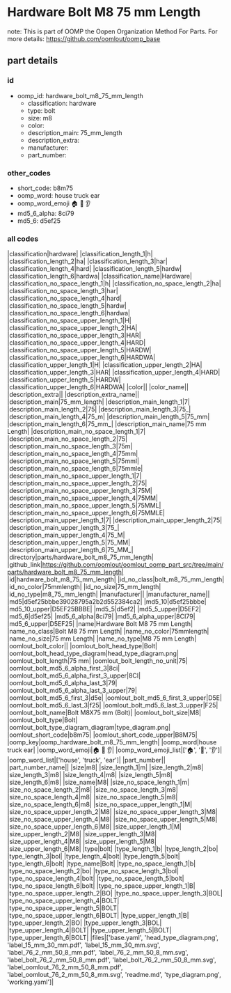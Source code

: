 # Hardware Bolt M8 75 mm Length  

note: This is part of OOMP the Oopen Organization Method For Parts. For more details: https://github.com/oomlout/oomp_base

##  part details





### id
* oomp_id: hardware_bolt_m8_75_mm_length
  * classification: hardware
  * type: bolt
  * size: m8
  * color: 
  * description_main: 75_mm_length
  * description_extra: 
  * manufacturer: 
  * part_number: 

### other_codes
* short_code: b8m75
* oomp_word: house truck ear
* oomp_word_emoji :house: :truck: :ear:
* md5_6_alpha: 8ci79
* md5_6: d5ef25

### all codes 
|classification|hardware|
|classification_length_1|h|
|classification_length_2|ha|
|classification_length_3|har|
|classification_length_4|hard|
|classification_length_5|hardw|
|classification_length_6|hardwa|
|classification_name|Hardware|
|classification_no_space_length_1|h|
|classification_no_space_length_2|ha|
|classification_no_space_length_3|har|
|classification_no_space_length_4|hard|
|classification_no_space_length_5|hardw|
|classification_no_space_length_6|hardwa|
|classification_no_space_upper_length_1|H|
|classification_no_space_upper_length_2|HA|
|classification_no_space_upper_length_3|HAR|
|classification_no_space_upper_length_4|HARD|
|classification_no_space_upper_length_5|HARDW|
|classification_no_space_upper_length_6|HARDWA|
|classification_upper_length_1|H|
|classification_upper_length_2|HA|
|classification_upper_length_3|HAR|
|classification_upper_length_4|HARD|
|classification_upper_length_5|HARDW|
|classification_upper_length_6|HARDWA|
|color||
|color_name||
|description_extra||
|description_extra_name||
|description_main|75_mm_length|
|description_main_length_1|7|
|description_main_length_2|75|
|description_main_length_3|75_|
|description_main_length_4|75_m|
|description_main_length_5|75_mm|
|description_main_length_6|75_mm_|
|description_main_name|75 mm Length|
|description_main_no_space_length_1|7|
|description_main_no_space_length_2|75|
|description_main_no_space_length_3|75m|
|description_main_no_space_length_4|75mm|
|description_main_no_space_length_5|75mml|
|description_main_no_space_length_6|75mmle|
|description_main_no_space_upper_length_1|7|
|description_main_no_space_upper_length_2|75|
|description_main_no_space_upper_length_3|75M|
|description_main_no_space_upper_length_4|75MM|
|description_main_no_space_upper_length_5|75MML|
|description_main_no_space_upper_length_6|75MMLE|
|description_main_upper_length_1|7|
|description_main_upper_length_2|75|
|description_main_upper_length_3|75_|
|description_main_upper_length_4|75_M|
|description_main_upper_length_5|75_MM|
|description_main_upper_length_6|75_MM_|
|directory|parts/hardware_bolt_m8_75_mm_length|
|github_link|https://github.com/oomlout/oomlout_oomp_part_src/tree/main/parts/hardware_bolt_m8_75_mm_length|
|id|hardware_bolt_m8_75_mm_length|
|id_no_class|bolt_m8_75_mm_length|
|id_no_color|75mmlength|
|id_no_size|75_mm_length|
|id_no_type|m8_75_mm_length|
|manufacturer||
|manufacturer_name||
|md5|d5ef25bbbe39028795a2b2d552384ca2|
|md5_10|d5ef25bbbe|
|md5_10_upper|D5EF25BBBE|
|md5_5|d5ef2|
|md5_5_upper|D5EF2|
|md5_6|d5ef25|
|md5_6_alpha|8ci79|
|md5_6_alpha_upper|8CI79|
|md5_6_upper|D5EF25|
|name|Hardware Bolt M8 75 mm Length|
|name_no_class|Bolt M8 75 mm Length|
|name_no_color|75mmlength|
|name_no_size|75 mm Length|
|name_no_type|M8 75 mm Length|
|oomlout_bolt_color||
|oomlout_bolt_head_type|Bolt|
|oomlout_bolt_head_type_diagram|head_type_diagram.png|
|oomlout_bolt_length|75 mm|
|oomlout_bolt_length_no_unit|75|
|oomlout_bolt_md5_6_alpha_first_3|8ci|
|oomlout_bolt_md5_6_alpha_first_3_upper|8CI|
|oomlout_bolt_md5_6_alpha_last_3|79|
|oomlout_bolt_md5_6_alpha_last_3_upper|79|
|oomlout_bolt_md5_6_first_3|d5e|
|oomlout_bolt_md5_6_first_3_upper|D5E|
|oomlout_bolt_md5_6_last_3|f25|
|oomlout_bolt_md5_6_last_3_upper|F25|
|oomlout_bolt_name|Bolt M8X75 mm  (Bolt)|
|oomlout_bolt_size|M8|
|oomlout_bolt_type|Bolt|
|oomlout_bolt_type_diagram_diagram|type_diagram.png|
|oomlout_short_code|b8m75|
|oomlout_short_code_upper|B8M75|
|oomp_key|oomp_hardware_bolt_m8_75_mm_length|
|oomp_word|house truck ear|
|oomp_word_emoji|:house: :truck: :ear:|
|oomp_word_emoji_list|[':house:', ':truck:', ':ear:']|
|oomp_word_list|['house', 'truck', 'ear']|
|part_number||
|part_number_name||
|size|m8|
|size_length_1|m|
|size_length_2|m8|
|size_length_3|m8|
|size_length_4|m8|
|size_length_5|m8|
|size_length_6|m8|
|size_name|M8|
|size_no_space_length_1|m|
|size_no_space_length_2|m8|
|size_no_space_length_3|m8|
|size_no_space_length_4|m8|
|size_no_space_length_5|m8|
|size_no_space_length_6|m8|
|size_no_space_upper_length_1|M|
|size_no_space_upper_length_2|M8|
|size_no_space_upper_length_3|M8|
|size_no_space_upper_length_4|M8|
|size_no_space_upper_length_5|M8|
|size_no_space_upper_length_6|M8|
|size_upper_length_1|M|
|size_upper_length_2|M8|
|size_upper_length_3|M8|
|size_upper_length_4|M8|
|size_upper_length_5|M8|
|size_upper_length_6|M8|
|type|bolt|
|type_length_1|b|
|type_length_2|bo|
|type_length_3|bol|
|type_length_4|bolt|
|type_length_5|bolt|
|type_length_6|bolt|
|type_name|Bolt|
|type_no_space_length_1|b|
|type_no_space_length_2|bo|
|type_no_space_length_3|bol|
|type_no_space_length_4|bolt|
|type_no_space_length_5|bolt|
|type_no_space_length_6|bolt|
|type_no_space_upper_length_1|B|
|type_no_space_upper_length_2|BO|
|type_no_space_upper_length_3|BOL|
|type_no_space_upper_length_4|BOLT|
|type_no_space_upper_length_5|BOLT|
|type_no_space_upper_length_6|BOLT|
|type_upper_length_1|B|
|type_upper_length_2|BO|
|type_upper_length_3|BOL|
|type_upper_length_4|BOLT|
|type_upper_length_5|BOLT|
|type_upper_length_6|BOLT|
|files|['base.yaml', 'head_type_diagram.png', 'label_15_mm_30_mm.pdf', 'label_15_mm_30_mm.svg', 'label_76_2_mm_50_8_mm.pdf', 'label_76_2_mm_50_8_mm.svg', 'label_bolt_76_2_mm_50_8_mm.pdf', 'label_bolt_76_2_mm_50_8_mm.svg', 'label_oomlout_76_2_mm_50_8_mm.pdf', 'label_oomlout_76_2_mm_50_8_mm.svg', 'readme.md', 'type_diagram.png', 'working.yaml']|

